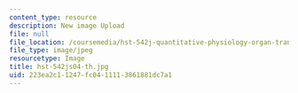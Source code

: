 ```yaml
---
content_type: resource
description: New image Upload
file: null
file_location: /coursemedia/hst-542j-quantitative-physiology-organ-transport-systems-spring-2004/223ea2c11247fc0411113861881dc7a1_hst-542js04-th.jpg
file_type: image/jpeg
resourcetype: Image
title: hst-542js04-th.jpg
uid: 223ea2c1-1247-fc04-1111-3861881dc7a1
---
```

